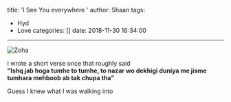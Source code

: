 title: 'I See You everywhere '
author: Shaan
tags:
  - Hyd
  - Love
categories: []
date: 2018-11-30 16:34:00
---

![Zoha](\images\Zoha-designers.png)

I wrote a short verse once that roughly said</br>
<strong>"Ishq jab hoga tumhe to tumhe, to nazar wo dekhigi duniya me jisme tumhara mehboob ab tak chupa tha"</strong>

Guess I knew what I was walking into